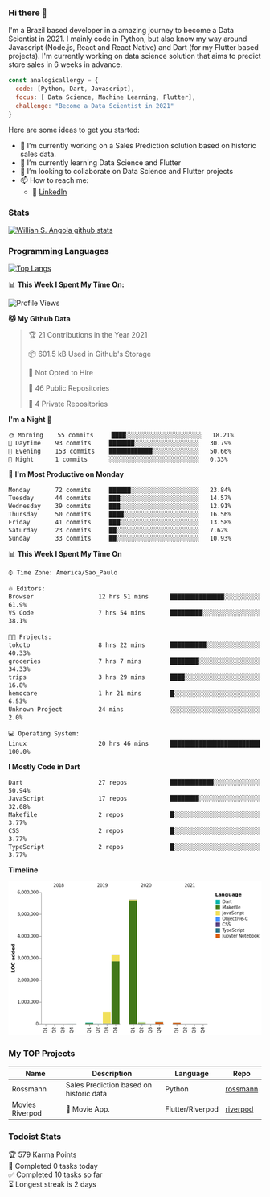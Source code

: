 ### Hi there 👋

I'm a Brazil based developer in a amazing journey to become a Data Scientist in 2021. I mainly code in Python, but also know my way around Javascript (Node.js, React and React Native) and Dart (for my Flutter based projects). I'm currently working on data science solution that aims to predict store sales in 6 weeks in advance.

```javascript
const analogicallergy = {
  code: [Python, Dart, Javascript],
  focus: [ Data Science, Machine Learning, Flutter],
  challenge: "Become a Data Scientist in 2021"
}
```

Here are some ideas to get you started:

- 🔭 I’m currently working on a Sales Prediction solution based on historic sales data.
- 🌱 I’m currently learning Data Science and Flutter
- 👯 I’m looking to collaborate on Data Science and Flutter projects
- 📫 How to reach me:
  - :office: [LinkedIn](https://www.linkedin.com/in/wsabsi/)

### Stats

[![Willian S. Angola github stats](https://github-readme-stats.vercel.app/api?username=analogicallergy&count_private=true&show_icons=true&theme=radical&hide_rank=false)](https://github.com/anuraghazra/github-readme-stats)

### Programming Languages

[![Top Langs](https://github-readme-stats.vercel.app/api/top-langs/?username=analogicallergy)](https://github.com/analogicallergy/github-readme-stats)

📊 **This Week I Spent My Time On:**

<!--START_SECTION:waka-->
![Profile Views](http://img.shields.io/badge/Profile%20Views-5-blue)

**🐱 My Github Data** 

> 🏆 21 Contributions in the Year 2021
 > 
> 📦 601.5 kB Used in Github's Storage 
 > 
> 🚫 Not Opted to Hire
 > 
> 📜 46 Public Repositories 
 > 
> 🔑 4 Private Repositories  
 > 
**I'm a Night 🦉** 

```text
🌞 Morning    55 commits     ████░░░░░░░░░░░░░░░░░░░░░   18.21% 
🌆 Daytime    93 commits     ███████░░░░░░░░░░░░░░░░░░   30.79% 
🌃 Evening    153 commits    ████████████░░░░░░░░░░░░░   50.66% 
🌙 Night      1 commits      ░░░░░░░░░░░░░░░░░░░░░░░░░   0.33%

```
📅 **I'm Most Productive on Monday** 

```text
Monday       72 commits     ██████░░░░░░░░░░░░░░░░░░░   23.84% 
Tuesday      44 commits     ███░░░░░░░░░░░░░░░░░░░░░░   14.57% 
Wednesday    39 commits     ███░░░░░░░░░░░░░░░░░░░░░░   12.91% 
Thursday     50 commits     ████░░░░░░░░░░░░░░░░░░░░░   16.56% 
Friday       41 commits     ███░░░░░░░░░░░░░░░░░░░░░░   13.58% 
Saturday     23 commits     ██░░░░░░░░░░░░░░░░░░░░░░░   7.62% 
Sunday       33 commits     ██░░░░░░░░░░░░░░░░░░░░░░░   10.93%

```


📊 **This Week I Spent My Time On** 

```text
⌚︎ Time Zone: America/Sao_Paulo

🔥 Editors: 
Browser                  12 hrs 51 mins      ███████████████░░░░░░░░░░   61.9% 
VS Code                  7 hrs 54 mins       █████████░░░░░░░░░░░░░░░░   38.1%

🐱‍💻 Projects: 
tokoto                   8 hrs 22 mins       ██████████░░░░░░░░░░░░░░░   40.33% 
groceries                7 hrs 7 mins        ████████░░░░░░░░░░░░░░░░░   34.33% 
trips                    3 hrs 29 mins       ████░░░░░░░░░░░░░░░░░░░░░   16.8% 
hemocare                 1 hr 21 mins        █░░░░░░░░░░░░░░░░░░░░░░░░   6.53% 
Unknown Project          24 mins             ░░░░░░░░░░░░░░░░░░░░░░░░░   2.0%

💻 Operating System: 
Linux                    20 hrs 46 mins      █████████████████████████   100.0%

```

**I Mostly Code in Dart** 

```text
Dart                     27 repos            ████████████░░░░░░░░░░░░░   50.94% 
JavaScript               17 repos            ████████░░░░░░░░░░░░░░░░░   32.08% 
Makefile                 2 repos             █░░░░░░░░░░░░░░░░░░░░░░░░   3.77% 
CSS                      2 repos             █░░░░░░░░░░░░░░░░░░░░░░░░   3.77% 
TypeScript               2 repos             █░░░░░░░░░░░░░░░░░░░░░░░░   3.77%

```


**Timeline**

![Chart not found](https://raw.githubusercontent.com/AnalogicAllergy/AnalogicAllergy/master/charts/bar_graph.png) 


<!--END_SECTION:waka-->

### My TOP Projects

| Name            | Description                             | Language         | Repo                                                           |
| --------------- | --------------------------------------- | ---------------- | -------------------------------------------------------------- |
| Rossmann        | Sales Prediction based on historic data | Python           | [rossmann](https://github.com/AnalogicAllergy/data_science)    |
| Movies Riverpod | 🍕 Movie App.                           | Flutter/Riverpod | [riverpod](https://github.com/AnalogicAllergy/movies_riverpod) |

### Todoist Stats

<!-- TODO-IST:START -->
🏆  579 Karma Points           
🌸  Completed 0 tasks today           
✅  Completed 10 tasks so far           
⏳  Longest streak is 2 days
<!-- TODO-IST:END -->
